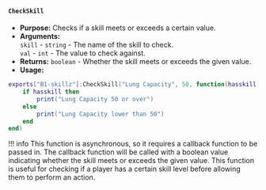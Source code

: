 #### `CheckSkill`

- **Purpose:** Checks if a skill meets or exceeds a certain value.
- **Arguments:**  
   `skill` - `string` - The name of the skill to check.  
   `val` - `int` - The value to check against.  
- **Returns:** `boolean` - Whether the skill meets or exceeds the given value.
- **Usage:**
```lua
exports["B1-skillz"]:CheckSkill("Lung Capacity", 50, function(hasskill)
    if hasskill then
        print("Lung Capacity 50 or over")
    else
        print("Lung Capacity lower than 50")
    end
end)
```

!!! info
    This function is asynchronous, so it requires a callback function to be passed in. The callback function will be called with a boolean value indicating whether the skill meets or exceeds the given value. This function is useful for checking if a player has a certain skill level before allowing them to perform an action.
